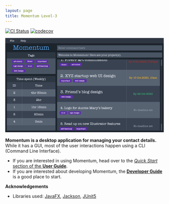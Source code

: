 ```yaml
---
layout: page
title: Momentum Level-3
---
```


[![CI Status](https://github.com/se-edu/addressbook-level3/workflows/Java%20CI/badge.svg)](https://github.com/se-edu/addressbook-level3/actions)
[![codecov](https://codecov.io/gh/se-edu/addressbook-level3/branch/master/graph/badge.svg)](https://codecov.io/gh/se-edu/addressbook-level3)

![Ui](images/Ui.png)

**Momentum is a desktop application for managing your contact details.** While it has a GUI, most of the user interactions happen using a CLI (Command Line Interface).

* If you are interested in using Momentum, head over to the [_Quick Start_ section of the **User Guide**](UserGuide.html#quick-start).
* If you are interested about developing Momentum, the [**Developer Guide**](DeveloperGuide.html) is a good place to start.


**Acknowledgements**

* Libraries used: [JavaFX](https://openjfx.io/), [Jackson](https://github.com/FasterXML/jackson), [JUnit5](https://github.com/junit-team/junit5)
